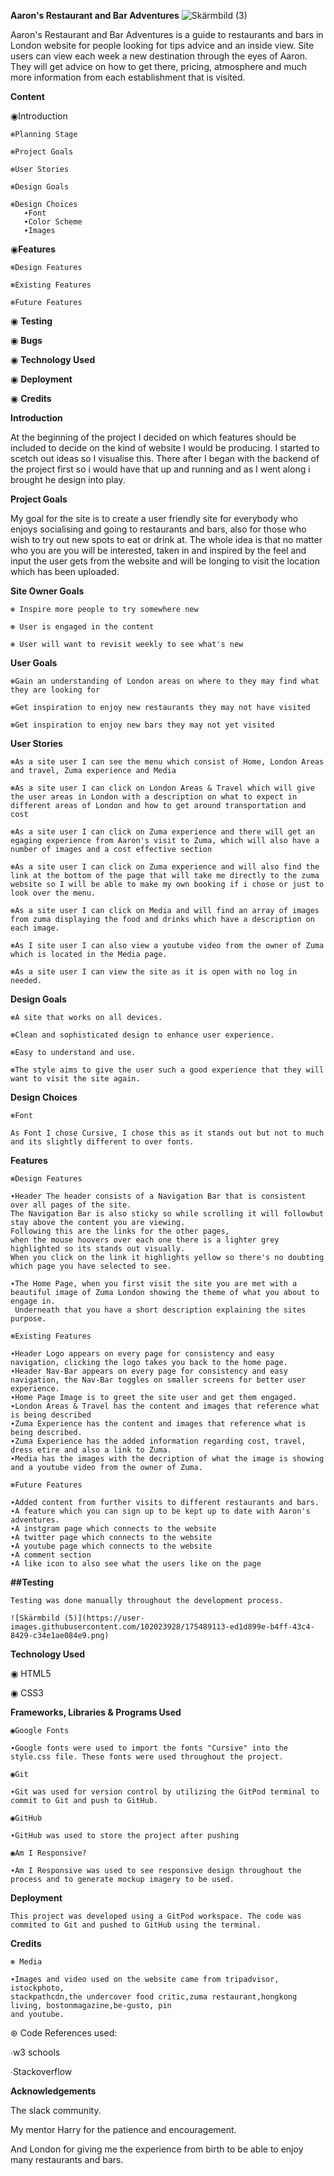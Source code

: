 **Aaron's Restaurant and Bar Adventures**
![Skärmbild (3)](https://user-images.githubusercontent.com/102023928/175435017-6a8b69f9-ba16-4d21-b087-51d4fb2cacc1.png)

Aaron's Restaurant and Bar Adventures is a guide to restaurants and bars in London website for people looking for tips advice and an inside view. Site users can view each week a new destination through the eyes of Aaron. They will get advice on how to get there, pricing, atmosphere and much more information from each establishment that is visited.

**Content**

◉Introduction

    ⊛Planning Stage

    ⊛Project Goals

    ⊛User Stories

    ⊛Design Goals

    ⊛Design Choices
       ∙Font
       ∙Color Scheme
       ∙Images

◉**Features**

    ⊛Design Features 

    ⊛Existing Features 

    ⊛Future Features

◉ **Testing**

◉ **Bugs**

◉ **Technology Used**

◉ **Deployment**

◉ **Credits**

**Introduction**

At the beginning of the project I decided on which features should be included to decide on the kind of website I would be producing. I started to scetch out ideas so I visualise this. There after I began with the backend of the project first so i would have that up and running and as I went along i brought he design into play.

**Project Goals**

My goal for the site is to create a user friendly site for everybody who enjoys socialising and going to restaurants and bars, also for those who wish to try out new spots to eat or drink at. The whole idea is that no matter who you are you will be interested, taken in and inspired by the feel and input the user gets from the website and will be longing to visit the location which has been uploaded.

**Site Owner Goals**

    ⊛ Inspire more people to try somewhere new 
    
    ⊛ User is engaged in the content 
    
    ⊛ User will want to revisit weekly to see what's new

**User Goals**

    ⊛Gain an understanding of London areas on where to they may find what they are looking for 
    
    ⊛Get inspiration to enjoy new restaurants they may not have visited       
    
    ⊛Get inspiration to enjoy new bars they may not yet visited

**User Stories**

    ⊛As a site user I can see the menu which consist of Home, London Areas and travel, Zuma experience and Media

    ⊛As a site user I can click on London Areas & Travel which will give the user areas in London with a description on what to expect in different areas of London and how to get around transportation and cost

    ⊛As a site user I can click on Zuma experience and there will get an egaging experience from Aaron's visit to Zuma, which will also have a number of images and a cost effective section

    ⊛As a site user I can click on Zuma experience and will also find the link at the bottom of the page that will take me directly to the zuma website so I will be able to make my own booking if i chose or just to look over the menu.

    ⊛As a site user I can click on Media and will find an array of images from zuma displaying the food and drinks which have a description on each image.

    ⊛As I site user I can also view a youtube video from the owner of Zuma which is located in the Media page.

    ⊛As a site user I can view the site as it is open with no log in needed.

**Design Goals**
    
    ⊛A site that works on all devices.

    ⊛Clean and sophisticated design to enhance user experience.

    ⊛Easy to understand and use.

    ⊛The style aims to give the user such a good experience that they will want to visit the site again.

**Design Choices**

    ⊛Font

    As Font I chose Cursive, I chose this as it stands out but not to much and its slightly different to over fonts.

**Features**

    ⊛Design Features

    ∙Header The header consists of a Navigation Bar that is consistent over all pages of the site. 
    The Navigation Bar is also sticky so while scrolling it will followbut stay above the content you are viewing.
    Following this are the links for the other pages, 
    when the mouse hoovers over each one there is a lighter grey highlighted so its stands out visually.
    When you click on the link it highlights yellow so there's no doubting which page you have selected to see. 

    ∙The Home Page, when you first visit the site you are met with a beautiful image of Zuma London showing the theme of what you about to engage in. 
     Underneath that you have a short description explaining the sites purpose.

    ⊛Existing Features

    ∙Header Logo appears on every page for consistency and easy navigation, clicking the logo takes you back to the home page.
    ∙Header Nav-Bar appears on every page for consistency and easy navigation, the Nav-Bar toggles on smaller screens for better user experience.
    ∙Home Page Image is to greet the site user and get them engaged.
    ∙London Areas & Travel has the content and images that reference what is being described
    ∙Zuma Experience has the content and images that reference what is being described. 
    ∙Zuma Experience has the added information regarding cost, travel, dress etire and also a link to Zuma.
    ∙Media has the images with the decription of what the image is showing and a youtube video from the owner of Zuma.

    ⊛Future Features

    ∙Added content from further visits to different restaurants and bars.
    ∙A feature which you can sign up to be kept up to date with Aaron's adventures.
    ∙A instgram page which connects to the website
    ∙A twitter page which connects to the website 
    ∙A youtube page which connects to the website
    ∙A comment section
    ∙A like icon to also see what the users like on the page

**##Testing**

    Testing was done manually throughout the development process.
    
    ![Skärmbild (5)](https://user-images.githubusercontent.com/102023928/175489113-ed1d899e-b4ff-43c4-8429-c34e1ae084e9.png)

**Technology Used**


◉ HTML5 

◉ CSS3

**Frameworks, Libraries & Programs Used**

    ◉Google Fonts 
    
    ∙Google fonts were used to import the fonts "Cursive" into the style.css file. These fonts were used throughout the project. 
    
    ◉Git 
    
    ∙Git was used for version control by utilizing the GitPod terminal to commit to Git and push to GitHub. 
    
    ◉GitHub 
    
    ∙GitHub was used to store the project after pushing 
    
    ◉Am I Responsive? 
    
    ∙Am I Responsive was used to see responsive design throughout the process and to generate mockup imagery to be used.

**Deployment**

    This project was developed using a GitPod workspace. The code was commited to Git and pushed to GitHub using the terminal.

**Credits**

    ⊛ Media

    ∙Images and video used on the website came from tripadvisor, istockphoto, 
    stackpathcdn,the undercover food critic,zuma restaurant,hongkong living, bostonmagazine,be-gusto, pin 
    and youtube.

⊛ Code References used:

∙w3 schools

∙Stackoverflow

**Acknowledgements**

The slack community.

My mentor Harry for the patience and encouragement.

And London for giving me the experience from birth to be able to enjoy many restaurants and bars.
